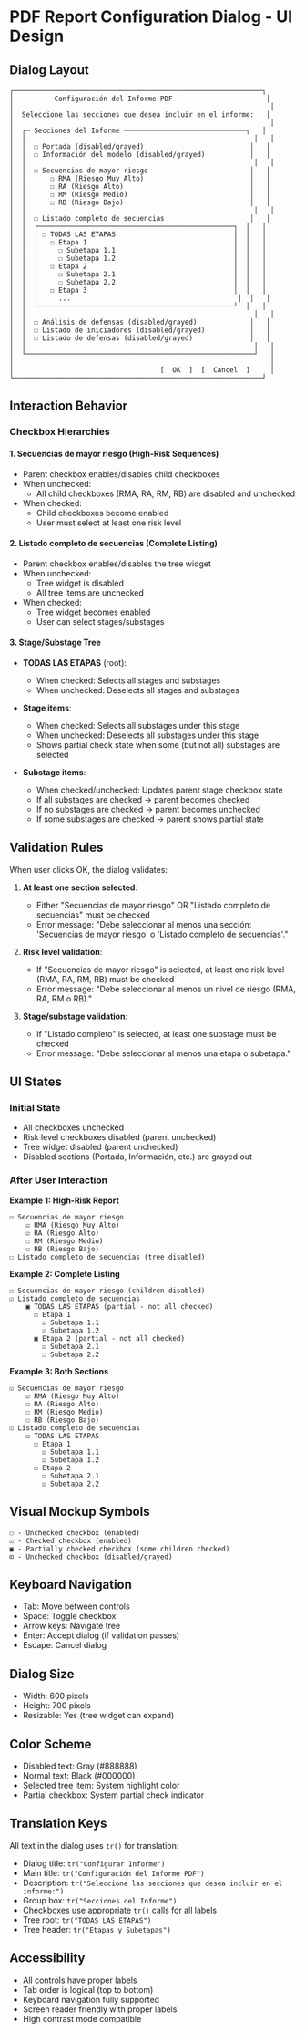 # PDF Report Configuration Dialog - UI Design

## Dialog Layout

```
┌─────────────────────────────────────────────────────────────┐
│          Configuración del Informe PDF                       │
│                                                               │
│  Seleccione las secciones que desea incluir en el informe:   │
│                                                               │
│  ┌─ Secciones del Informe ──────────────────────────────┐   │
│  │                                                        │   │
│  │  ☐ Portada (disabled/grayed)                          │   │
│  │  ☐ Información del modelo (disabled/grayed)           │   │
│  │                                                        │   │
│  │  ☐ Secuencias de mayor riesgo                         │   │
│  │      ☐ RMA (Riesgo Muy Alto)                          │   │
│  │      ☐ RA (Riesgo Alto)                               │   │
│  │      ☐ RM (Riesgo Medio)                              │   │
│  │      ☐ RB (Riesgo Bajo)                               │   │
│  │                                                        │   │
│  │  ☐ Listado completo de secuencias                     │   │
│  │  ┌────────────────────────────────────────────────┐  │   │
│  │  │ ☐ TODAS LAS ETAPAS                             │  │   │
│  │  │   ☐ Etapa 1                                    │  │   │
│  │  │     ☐ Subetapa 1.1                             │  │   │
│  │  │     ☐ Subetapa 1.2                             │  │   │
│  │  │   ☐ Etapa 2                                    │  │   │
│  │  │     ☐ Subetapa 2.1                             │  │   │
│  │  │     ☐ Subetapa 2.2                             │  │   │
│  │  │   ☐ Etapa 3                                    │  │   │
│  │  │     ...                                         │  │   │
│  │  └────────────────────────────────────────────────┘  │   │
│  │                                                        │   │
│  │  ☐ Análisis de defensas (disabled/grayed)             │   │
│  │  ☐ Listado de iniciadores (disabled/grayed)           │   │
│  │  ☐ Listado de defensas (disabled/grayed)              │   │
│  │                                                        │   │
│  └────────────────────────────────────────────────────────┘   │
│                                                               │
│                                    [  OK  ]  [  Cancel  ]     │
└─────────────────────────────────────────────────────────────┘
```

## Interaction Behavior

### Checkbox Hierarchies

#### 1. Secuencias de mayor riesgo (High-Risk Sequences)
- Parent checkbox enables/disables child checkboxes
- When unchecked:
  - All child checkboxes (RMA, RA, RM, RB) are disabled and unchecked
- When checked:
  - Child checkboxes become enabled
  - User must select at least one risk level

#### 2. Listado completo de secuencias (Complete Listing)
- Parent checkbox enables/disables the tree widget
- When unchecked:
  - Tree widget is disabled
  - All tree items are unchecked
- When checked:
  - Tree widget becomes enabled
  - User can select stages/substages

#### 3. Stage/Substage Tree
- **TODAS LAS ETAPAS** (root):
  - When checked: Selects all stages and substages
  - When unchecked: Deselects all stages and substages
  
- **Stage items**:
  - When checked: Selects all substages under this stage
  - When unchecked: Deselects all substages under this stage
  - Shows partial check state when some (but not all) substages are selected
  
- **Substage items**:
  - When checked/unchecked: Updates parent stage checkbox state
  - If all substages are checked → parent becomes checked
  - If no substages are checked → parent becomes unchecked
  - If some substages are checked → parent shows partial state

## Validation Rules

When user clicks OK, the dialog validates:

1. **At least one section selected**:
   - Either "Secuencias de mayor riesgo" OR "Listado completo de secuencias" must be checked
   - Error message: "Debe seleccionar al menos una sección: 'Secuencias de mayor riesgo' o 'Listado completo de secuencias'."

2. **Risk level validation**:
   - If "Secuencias de mayor riesgo" is selected, at least one risk level (RMA, RA, RM, RB) must be checked
   - Error message: "Debe seleccionar al menos un nivel de riesgo (RMA, RA, RM o RB)."

3. **Stage/substage validation**:
   - If "Listado completo" is selected, at least one substage must be checked
   - Error message: "Debe seleccionar al menos una etapa o subetapa."

## UI States

### Initial State
- All checkboxes unchecked
- Risk level checkboxes disabled (parent unchecked)
- Tree widget disabled (parent unchecked)
- Disabled sections (Portada, Información, etc.) are grayed out

### After User Interaction

**Example 1: High-Risk Report**
```
☑ Secuencias de mayor riesgo
    ☑ RMA (Riesgo Muy Alto)
    ☑ RA (Riesgo Alto)
    ☐ RM (Riesgo Medio)
    ☐ RB (Riesgo Bajo)
☐ Listado completo de secuencias (tree disabled)
```

**Example 2: Complete Listing**
```
☐ Secuencias de mayor riesgo (children disabled)
☑ Listado completo de secuencias
    ▣ TODAS LAS ETAPAS (partial - not all checked)
      ☑ Etapa 1
        ☑ Subetapa 1.1
        ☑ Subetapa 1.2
      ▣ Etapa 2 (partial - not all checked)
        ☑ Subetapa 2.1
        ☐ Subetapa 2.2
```

**Example 3: Both Sections**
```
☑ Secuencias de mayor riesgo
    ☑ RMA (Riesgo Muy Alto)
    ☐ RA (Riesgo Alto)
    ☐ RM (Riesgo Medio)
    ☐ RB (Riesgo Bajo)
☑ Listado completo de secuencias
    ☑ TODAS LAS ETAPAS
      ☑ Etapa 1
        ☑ Subetapa 1.1
        ☑ Subetapa 1.2
      ☑ Etapa 2
        ☑ Subetapa 2.1
        ☑ Subetapa 2.2
```

## Visual Mockup Symbols

```
☐ - Unchecked checkbox (enabled)
☑ - Checked checkbox (enabled)
▣ - Partially checked checkbox (some children checked)
⊡ - Unchecked checkbox (disabled/grayed)
```

## Keyboard Navigation

- Tab: Move between controls
- Space: Toggle checkbox
- Arrow keys: Navigate tree
- Enter: Accept dialog (if validation passes)
- Escape: Cancel dialog

## Dialog Size

- Width: 600 pixels
- Height: 700 pixels
- Resizable: Yes (tree widget can expand)

## Color Scheme

- Disabled text: Gray (#888888)
- Normal text: Black (#000000)
- Selected tree item: System highlight color
- Partial checkbox: System partial check indicator

## Translation Keys

All text in the dialog uses `tr()` for translation:

- Dialog title: `tr("Configurar Informe")`
- Main title: `tr("Configuración del Informe PDF")`
- Description: `tr("Seleccione las secciones que desea incluir en el informe:")`
- Group box: `tr("Secciones del Informe")`
- Checkboxes use appropriate `tr()` calls for all labels
- Tree root: `tr("TODAS LAS ETAPAS")`
- Tree header: `tr("Etapas y Subetapas")`

## Accessibility

- All controls have proper labels
- Tab order is logical (top to bottom)
- Keyboard navigation fully supported
- Screen reader friendly with proper labels
- High contrast mode compatible
